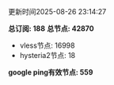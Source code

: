 更新时间2025-08-26 23:14:27

**总订阅: 188**
**总节点: 42870**
- vless节点: 16998
- hysteria2节点: 18

**google ping有效节点: 559**
